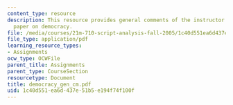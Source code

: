 ```yaml
---
content_type: resource
description: This resource provides general comments of the instructor on the class's
  paper on democracy.
file: /media/courses/21m-710-script-analysis-fall-2005/1c40d551ea6d437e51b5e194f74f100f_democracy_gen_cm.pdf
file_type: application/pdf
learning_resource_types:
- Assignments
ocw_type: OCWFile
parent_title: Assignments
parent_type: CourseSection
resourcetype: Document
title: democracy_gen_cm.pdf
uid: 1c40d551-ea6d-437e-51b5-e194f74f100f
---
```

